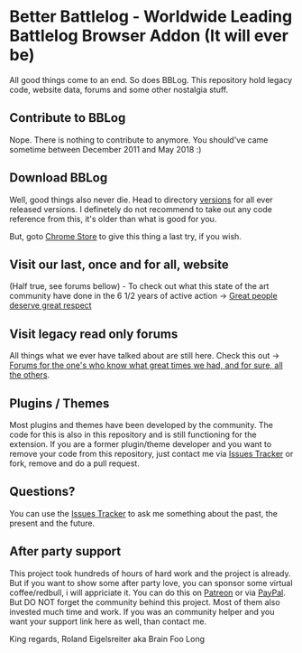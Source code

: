 # Better Battlelog - Worldwide Leading Battlelog Browser Addon (It will ever be)

All good things come to an end. So does BBLog. This repository hold legacy code, website data, forums and some other nostalgia stuff.

## Contribute to BBLog

Nope. There is nothing to contribute to anymore. You should've came sometime between December 2011 and May 2018 :)

## Download BBLog

Well, good things also never die. Head to directory [versions](https://github.com/brainfoolong/better-battlelog/blob/master/versions) for all ever released versions. I definetely do not recommend to take out any code reference from this, it's older than what is good for you.

But, goto [Chrome Store](https://chrome.google.com/webstore/detail/better-battlelog-bblog/kjlfnjepjdmlppapoikepbaabbghofma) to give this thing a last try, if you wish.

## Visit our last, once and for all, website

(Half true, see forums bellow) - To check out what this state of the art community have done in the 6 1/2 years of active action -> [Great people deserve great respect](https://getbblog.com)

## Visit legacy read only forums

All things what we ever have talked about are still here. Check this out -> [Forums for the one's who know what great times we had, and for sure, all the others](https://getbblog.com/forums).

## Plugins / Themes

Most plugins and themes have been developed by the community. The code for this is also in this repository and is still functioning for the extension. If you are a former plugin/theme developer and you want to remove your code from this repository, just contact me via [Issues Tracker](https://github.com/brainfoolong/better-battlelog/issues) or fork, remove and do a pull request.

## Questions?

You can use the [Issues Tracker](https://github.com/brainfoolong/better-battlelog/issues) to ask me something about the past, the present and the future.

## After party support 

This project took hundreds of hours of hard work and the project is already. But if you want to show some after party love, you can sponsor some virtual coffee/redbull, i will appriciate it. You can do this on [Patreon](https://www.patreon.com/brainfoolong) or via [PayPal](https://www.paypal.me/brainfoolong). But DO NOT forget the community behind this project. Most of them also invested much time and work. If you was an community helper and you want your support link here as well, than contact me.

King regards, Roland Eigelsreiter aka Brain Foo Long